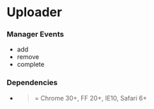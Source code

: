 # Uploader

### Manager Events
- add
- remove
- complete


### Dependencies
- >= Chrome 30+, FF 20+, IE10, Safari 6+
